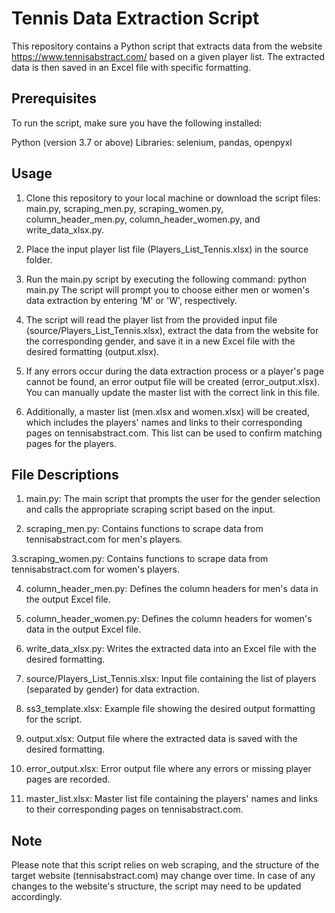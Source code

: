 # Tennis Data Extraction Script
This repository contains a Python script that extracts data from the website https://www.tennisabstract.com/ based on a given player list. The extracted data is then saved in an Excel file with specific formatting.

## Prerequisites
To run the script, make sure you have the following installed:

Python (version 3.7 or above)
Libraries: selenium, pandas, openpyxl

## Usage
1. Clone this repository to your local machine or download the script files: main.py, scraping_men.py, scraping_women.py, column_header_men.py, column_header_women.py, and write_data_xlsx.py.

2. Place the input player list file (Players_List_Tennis.xlsx) in the source folder.

3. Run the main.py script by executing the following command:
python main.py
The script will prompt you to choose either men or women's data extraction by entering 'M' or 'W', respectively.

4. The script will read the player list from the provided input file (source/Players_List_Tennis.xlsx), extract the data from the website for the corresponding gender, and save it in a new Excel file with the desired formatting (output.xlsx).

5. If any errors occur during the data extraction process or a player's page cannot be found, an error output file will be created (error_output.xlsx). You can manually update the master list with the correct link in this file.

6. Additionally, a master list (men.xlsx and women.xlsx) will be created, which includes the players' names and links to their corresponding pages on tennisabstract.com. This list can be used to confirm matching pages for the players.


## File Descriptions
1. main.py: The main script that prompts the user for the gender selection and calls the appropriate scraping script based on the input.

2. scraping_men.py: Contains functions to scrape data from tennisabstract.com for men's players.
   
3.scraping_women.py: Contains functions to scrape data from tennisabstract.com for women's players.

4. column_header_men.py: Defines the column headers for men's data in the output Excel file.
   
6. column_header_women.py: Defines the column headers for women's data in the output Excel file.

7. write_data_xlsx.py: Writes the extracted data into an Excel file with the desired formatting.

8. source/Players_List_Tennis.xlsx: Input file containing the list of players (separated by gender) for data extraction.

9. ss3_template.xlsx: Example file showing the desired output formatting for the script.

10. output.xlsx: Output file where the extracted data is saved with the desired formatting.

11. error_output.xlsx: Error output file where any errors or missing player pages are recorded.

12. master_list.xlsx: Master list file containing the players' names and links to their corresponding pages on tennisabstract.com.

## Note
Please note that this script relies on web scraping, and the structure of the target website (tennisabstract.com) may change over time. In case of any changes to the website's structure, the script may need to be updated accordingly.
